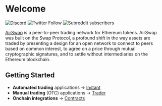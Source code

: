 # Welcome

[![Discord](https://img.shields.io/discord/590643190281928738.svg)](https://chat.airswap.io)
![Twitter Follow](https://img.shields.io/twitter/follow/airswap?style=social)
![Subreddit subscribers](https://img.shields.io/reddit/subreddit-subscribers/AirSwap?style=social)

[AirSwap](https://www.airswap.io/) is a peer-to-peer trading network for Ethereum tokens. AirSwap was built on the Swap Protocol, a profound shift in the way assets are traded by presenting a design for an open network to connect to peers based on common interest, to agree on a price through mutual cryptographic signatures, and to settle without intermediaries on the Ethereum blockchain.

## Getting Started

- **Automated trading** applications → [Instant](instant/introduction.md)
- **Manual trading** (OTC) applications → [Trader](trader/introduction.md)
- **Onchain integrations** → [Contracts](contracts/introduction.md)
